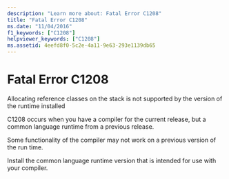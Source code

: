 ```yaml
---
description: "Learn more about: Fatal Error C1208"
title: "Fatal Error C1208"
ms.date: "11/04/2016"
f1_keywords: ["C1208"]
helpviewer_keywords: ["C1208"]
ms.assetid: 4eefd8f0-5c2e-4a11-9e63-293e1139db65
---
```

# Fatal Error C1208

Allocating reference classes on the stack is not supported by the version of the runtime installed

C1208 occurs when you have a compiler for the current release, but a common language runtime from a previous release.

Some functionality of the compiler may not work on a previous version of the run time.

Install the common language runtime version that is intended for use with your compiler.
